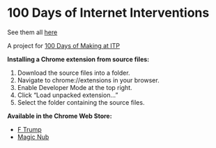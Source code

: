 # 100 Days of Internet Interventions

See them all [here](https://ch1n00.tumblr.com/)

A project for [100 Days of Making at ITP](https://100daysitp2017.tumblr.com/)


__Installing a Chrome extension from source files:__

1. Download the source files into a folder.
2. Navigate to chrome://extensions in your browser.
3. Enable Developer Mode at the top right.
4. Click “Load unpacked extension…”
5. Select the folder containing the source files.


__Available in the Chrome Web Store:__

* [F Trump](https://chrome.google.com/webstore/detail/f-trump/icjfmidpjblnpkpjljcgcijhjehdepcm)
* [Magic Nub](https://chrome.google.com/webstore/detail/magic-nub/jeedokkgokhppaojphmlbgogaddgckpa)
